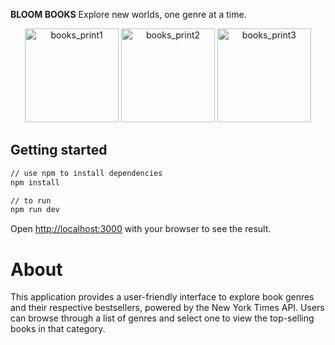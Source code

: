 
**BLOOM BOOKS**  Explore new worlds, one genre at a time.

<p align="center">
  <a rel="noopener" target="_blank"><img width="150" src="/images/first_capture.jpg" alt="books_print1"></a>
  <a rel="noopener" target="_blank"><img width="150" src="/images/second_capture.jpg" alt="books_print2"></a>
  <a rel="noopener" target="_blank"><img width="150" src="/images/third_capture.jpg" alt="books_print3"></a>
</p>

## Getting started

```sh
// use npm to install dependencies
npm install

// to run
npm run dev
```
Open [http://localhost:3000](http://localhost:3000) with your browser to see the result.

# About

This application provides a user-friendly interface to explore book genres and their respective bestsellers, powered by the New York Times API. Users can browse through a list of genres and select one to view the top-selling books in that category.
